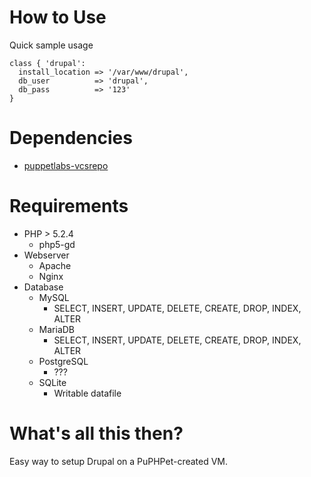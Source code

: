 How to Use
=========

Quick sample usage

    class { 'drupal':
      install_location => '/var/www/drupal',
      db_user          => 'drupal',
      db_pass          => '123'
    }

Dependencies
=========

* [puppetlabs-vcsrepo](https://forge.puppetlabs.com/puppetlabs/vcsrepo)

Requirements
=========

* PHP > 5.2.4
    * php5-gd
* Webserver
    * Apache
    * Nginx
* Database
    * MySQL
        * SELECT, INSERT, UPDATE, DELETE, CREATE, DROP, INDEX, ALTER
    * MariaDB
        * SELECT, INSERT, UPDATE, DELETE, CREATE, DROP, INDEX, ALTER
    * PostgreSQL
        * ???
    * SQLite
        * Writable datafile

What's all this then?
===========

Easy way to setup Drupal on a PuPHPet-created VM.
